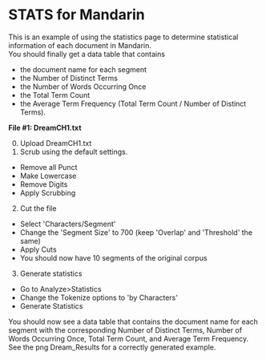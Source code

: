 # STATS for Mandarin

This is an example of using the statistics page to determine statistical
information of each document in Mandarin.  
You should finally get a data table that contains 
- the document name for each segment
- the Number of Distinct Terms
- the Number of Words Occurring Once
- the Total Term Count
- the Average Term Frequency (Total Term Count / Number of Distinct Terms). 


**File #1: DreamCH1.txt**

0. Upload DreamCH1.txt
1. Scrub using the default settings.
- Remove all Punct
- Make Lowercase
- Remove Digits
- Apply Scrubbing
2. Cut the file
- Select 'Characters/Segment'
- Change the 'Segment Size' to 700 (keep 'Overlap' and 'Threshold' the same)
- Apply Cuts 
- You should now have 10 segments of the original corpus
3. Generate statistics
- Go to Analyze>Statistics
- Change the Tokenize options to 'by Characters'
- Generate Statistics

You should now see a data table that contains the document name for each segment
with the corresponding Number of Distinct Terms, Number of Words Occurring Once,
Total Term Count, and Average Term Frequency. See the png Dream_Results for 
a correctly generated example. 

